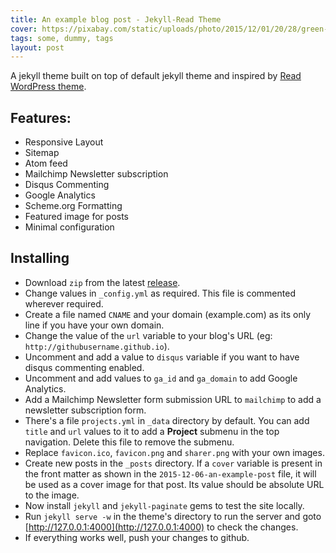 ```yaml
---
title: An example blog post - Jekyll-Read Theme
cover: https://pixabay.com/static/uploads/photo/2015/12/01/20/28/green-1072828_960_720.jpg
tags: some, dummy, tags
layout: post
---
```


A jekyll theme built on top of default jekyll theme and inspired by [Read WordPress theme](http://themes.pixelwars.org/read-wp/).

## Features:

* Responsive Layout
* Sitemap
* Atom feed
* Mailchimp Newsletter subscription
* Disqus Commenting
* Google Analytics
* Scheme.org Formatting
* Featured image for posts
* Minimal configuration

## Installing

* Download `zip` from the latest [release](https://github.com/brijeshb42/Jekyll-Read/releases).
* Change values in `_config.yml` as required. This file is commented wherever required.
* Create a file named `CNAME` and your domain (example.com) as its only line if you have your own domain.
* Change the value of the `url` variable to your blog's URL (eg: `http://githubusername.github.io`).
* Uncomment and add a value to `disqus` variable if you want to have disqus commenting enabled.
* Uncomment and add values to `ga_id` and `ga_domain` to add Google Analytics.
* Add a Mailchimp Newsletter form submission URL to `mailchimp` to add a newsletter subscription form.
* There's a file `projects.yml` in `_data` directory by default. You can add `title` and `url` values to it to add a **Project** submenu in the top navigation. Delete this file to remove the submenu.
* Replace `favicon.ico`, `favicon.png` and `sharer.png` with your own images.
* Create new posts in the `_posts` directory. If a `cover` variable is present in the front matter as shown in the `2015-12-06-an-example-post` file, it will be used as a cover image for that post. Its value should be absolute URL to the image.
* Now install `jekyll` and `jekyll-paginate` gems to test the site locally.
* Run `jekyll serve -w` in the theme's directory to run the server and goto [http://127.0.0.1:4000](http://127.0.0.1:4000) to check the changes.
* If everything works well, push your changes to github.

